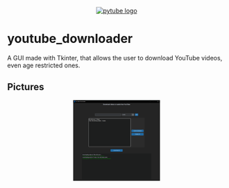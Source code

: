 <div align="center">
  <p>
      <a href="#"><img src="https://cdn.pixabay.com/photo/2016/12/18/13/44/download-1915749_1280.png" width="200" alt="pytube logo" /></a>
  </p>
</div>



# youtube_downloader
A GUI made with Tkinter, that allows the user to download YouTube videos, even age restricted ones.

## Pictures
<div align="center">
  <p>
    <a href="https://github.com/mr-s8/youtube_downloader/blob/main/youtube_downloader_gui_tested.png"><img src="https://github.com/mr-s8/youtube_downloader/blob/main/youtube_downloader_gui_tested.png" width="200" alt="pytube logo" /></a>
  </p>
</div>
